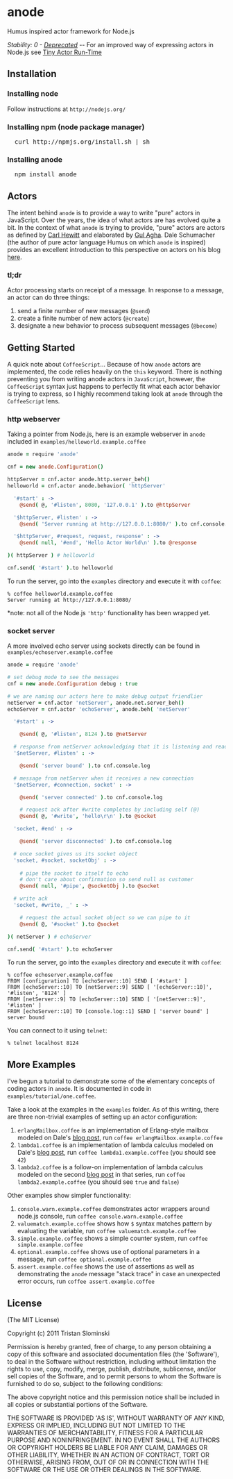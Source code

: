 # anode

Humus inspired actor framework for Node.js

_Stability: 0 - [Deprecated](https://github.com/tristanls/stability-index#stability-0---deprecated)_ -- For an improved way of expressing actors in Node.js see [Tiny Actor Run-Time](https://github.com/organix/tartjs)

## Installation

### Installing node
Follow instructions at `http://nodejs.org/`

### Installing npm (node package manager)
<pre>
  curl http://npmjs.org/install.sh | sh
</pre>

### Installing anode
<pre>
  npm install anode
</pre>

## Actors

The intent behind `anode` is to provide a way to write "pure" actors in JavaScript. Over the years, the idea of what actors are has evolved quite a bit. In the context of what `anode` is trying to provide, "pure" actors are actors as defined by [Carl Hewitt](http://hdl.handle.net/1721.1/6272) and elaborated by [Gul Agha](http://hdl.handle.net/1721.1/6952). Dale Schumacher (the author of pure actor language Humus on which `anode` is inspired) provides an excellent introduction to this perspective on actors on his blog [here](http://www.dalnefre.com/wp/2010/05/deconstructing-the-actor-model/).

### tl;dr

Actor processing starts on receipt of a message. In response to a message, an actor can do three things:

1. send a finite number of new messages (`@send`)
2. create a finite number of new actors (`@create`)
3. designate a new behavior to process subsequent messages (`@become`)

## Getting Started

A quick note about `CoffeeScript`... Because of how `anode` actors are implemented, the code relies heavily on the `this` keyword. There is nothing preventing you from writing anode actors in `JavaScript`, however, the `CoffeeScript` syntax just happens to perfectly fit what each actor behavior is trying to express, so I highly recommend taking look at `anode` through the `CoffeeScript` lens.

### http webserver

Taking a pointer from Node.js, here is an example webserver in `anode` included in `examples/helloworld.example.coffee`
  
```coffeescript
anode = require 'anode'

cnf = new anode.Configuration()

httpServer = cnf.actor anode.http.server_beh()
helloworld = cnf.actor anode.behavior( 'httpServer'

  '#start' : ->
    @send( @, '#listen', 8080, '127.0.0.1' ).to @httpServer

  '$httpServer, #listen' : ->
    @send( 'Server running at http://127.0.0.1:8080/' ).to cnf.console.log

  '$httpServer, #request, request, response' : ->
    @send( null, '#end', 'Hello Actor World\n' ).to @response  

)( httpServer ) # helloworld

cnf.send( '#start' ).to helloworld
```

To run the server, go into the `examples` directory and execute it with `coffee`:

    % coffee helloworld.example.coffee
    Server running at http://127.0.0.1:8080/

*note: not all of the Node.js `'http'` functionality has been wrapped yet.

### socket server

A more involved echo server using sockets directly can be found in `examples/echoserver.example.coffee`

```coffeescript
anode = require 'anode'

# set debug mode to see the messages
cnf = new anode.Configuration debug : true

# we are naming our actors here to make debug output friendlier
netServer = cnf.actor 'netServer', anode.net.server_beh()
echoServer = cnf.actor 'echoServer', anode.beh( 'netServer'

  '#start' : ->

    @send( @, '#listen', 8124 ).to @netServer

  # response from netServer acknowledging that it is listening and ready
  '$netServer, #listen' : ->

    @send( 'server bound' ).to cnf.console.log

  # message from netServer when it receives a new connection
  '$netServer, #connection, socket' : ->

    @send( 'server connected' ).to cnf.console.log

    # request ack after #write completes by including self (@)
    @send( @, '#write', 'hello\r\n' ).to @socket

  'socket, #end' : ->

    @send( 'server disconnected' ).to cnf.console.log

  # once socket gives us its socket object
  'socket, #socket, socketObj' : ->
  
    # pipe the socket to itself to echo
    # don't care about confirmation so send null as customer
    @send( null, '#pipe', @socketObj ).to @socket

  # write ack
  'socket, #write, _' : ->

    # request the actual socket object so we can pipe to it
    @send( @, '#socket' ).to @socket

)( netServer ) # echoServer

cnf.send( '#start' ).to echoServer
```

To run the server, go into the `examples` directory and execute it with `coffee`:

    % coffee echoserver.example.coffee
    FROM [configuration] TO [echoServer::10] SEND [ '#start' ]
    FROM [echoServer::10] TO [netServer::9] SEND [ '[echoServer::10]', '#listen', '8124' ]
    FROM [netServer::9] TO [echoServer::10] SEND [ '[netServer::9]', '#listen' ]
    FROM [echoServer::10] TO [console.log::1] SEND [ 'server bound' ]
    server bound

You can connect to it using `telnet`:

    % telnet localhost 8124

## More Examples

I've begun a tutorial to demonstrate some of the elementary concepts of coding actors in `anode`. It is documented in code in `examples/tutorial/one.coffee`.

Take a look at the examples in the `examples` folder. As of this writing, there
are three non-trivial examples of setting up an actor configuration:

1. `erlangMailbox.coffee` is an implementation of Erlang-style mailbox modeled on Dale's [blog post](http://www.dalnefre.com/wp/2011/10/erlang-style-mailboxes/), run `coffee erlangMailbox.example.coffee`
2. `lambda1.coffee` is an implementation of lambda calculus modeled on Dale's [blog post](http://www.dalnefre.com/wp/2010/08/evaluating-expressions-part-1-core-lambda-calculus/), run `coffee lambda1.example.coffee` (you should see `42`)
3. `lambda2.coffee` is a follow-on implementation of lambda calculus modeled on the second [blog post](http://www.dalnefre.com/wp/2010/09/evaluating-expressions-part-2-conditional-special-form/) in that series, run `coffee lambda2.example.coffee` (you should see `true` and `false`)

Other examples show simpler functionality:

1. `console.warn.example.coffee` demonstrates actor wrappers around node.js console, run `coffee console.warn.example.coffee`
2. `valuematch.example.coffee` shows how `$` syntax matches pattern by evaluating the variable, run `coffee valuematch.example.coffee`
3. `simple.example.coffee` shows a simple counter system, run `coffee simple.example.coffee`
4. `optional.example.coffee` shows use of optional parameters in a message, run `coffee optional.example.coffee`
5. `assert.example.coffee` shows the use of assertions as well as demonstrating the `anode` message "stack trace" in case an unexpected error occurs, run `coffee assert.example.coffee`

## License

(The MIT License)

Copyright (c) 2011 Tristan Slominski

Permission is hereby granted, free of charge, to any person obtaining a copy of this software and associated documentation files (the 'Software'), to deal in the Software without restriction, including without limitation the rights to use, copy, modify, merge, publish, distribute, sublicense, and/or sell copies of the Software, and to permit persons to whom the Software is furnished to do so, subject to the following conditions:

The above copyright notice and this permission notice shall be included in all copies or substantial portions of the Software.

THE SOFTWARE IS PROVIDED 'AS IS', WITHOUT WARRANTY OF ANY KIND, EXPRESS OR IMPLIED, INCLUDING BUT NOT LIMITED TO THE WARRANTIES OF MERCHANTABILITY, FITNESS FOR A PARTICULAR PURPOSE AND NONINFRINGEMENT. IN NO EVENT SHALL THE AUTHORS OR COPYRIGHT HOLDERS BE LIABLE FOR ANY CLAIM, DAMAGES OR OTHER LIABILITY, WHETHER IN AN ACTION OF CONTRACT, TORT OR OTHERWISE, ARISING FROM, OUT OF OR IN CONNECTION WITH THE SOFTWARE OR THE USE OR OTHER DEALINGS IN THE SOFTWARE.
